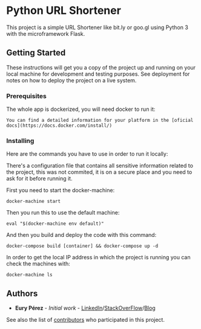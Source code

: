 # Python URL Shortener

This project is a simple URL Shortener like bit.ly or goo.gl using Python 3 with the microframework Flask.

## Getting Started

These instructions will get you a copy of the project up and running on your local machine for development and testing purposes. See deployment for notes on how to deploy the project on a live system.

### Prerequisites

The whole app is dockerized, you will need docker to run it:

```
You can find a detailed information for your platform in the [oficial docs](https://docs.docker.com/install/)
```

### Installing

Here are the commands you have to use in order to run it locally:

There's a configuration file that contains all sensitive information related to the project, this was not commited, it is on a secure place and you need to ask for it before running it. 

First you need to start the docker-machine:

```
docker-machine start

```

Then you run this to use the default machine:

```
eval "$(docker-machine env default)"

```
And then you build and deploy the code with this command:

```
docker-compose build [container] && docker-compose up -d
```

In order to get the local IP address in which the project is running you can check the machines with:

```
docker-machine ls
```

## Authors

* **Eury Pérez** - *Initial work* - [LinkedIn](https://www.linkedin.com/in/euryperez/)/[StackOverFlow](https://stackoverflow.com/users/5294761/eury-pérez-beltré)/[Blog](https://medium.com/@euryperez)

See also the list of [contributors](https://github.com/your/project/contributors) who participated in this project.
